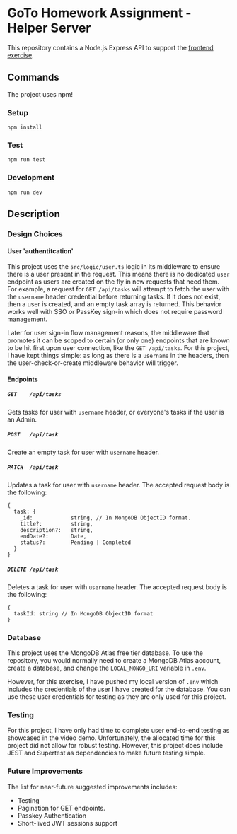 # GoTo Homework Assignment - Helper Server

This repository contains a Node.js Express API to support the [frontend exercise](https://github.com/Mircea-Gosman/goTo-homework-assignment). 

## Commands
The project uses npm!

### Setup

```
npm install
```

### Test

```
npm run test
```

### Development

```
npm run dev
```


## Description

### Design Choices

#### User 'authentitcation'
This project uses the `src/logic/user.ts` logic in its middleware to ensure there is a user present in the request. This means there is no dedicated `user` endpoint as users are created on the fly in new requests that need them. For example, a request for `GET /api/tasks` will attempt to fetch the user with the `username` header credential before returning tasks. If it does not exist, then a user is created, and an empty task array is returned. This behavior works well with SSO or PassKey sign-in which does not require password management. 

Later for user sign-in flow management reasons, the middleware that promotes it can be scoped to certain (or only one) endpoints that are known to be hit first upon user connection, like the `GET /api/tasks`. For this project, I have kept things simple: as long as there is a `username` in the headers, then the user-check-or-create middleware behavior will trigger.

#### Endpoints
##### `GET    /api/tasks`
Gets tasks for user with `username` header, or everyone's tasks if the user is an Admin.

##### `POST   /api/task`
Create an empty task for user with `username` header.

##### `PATCH  /api/task`
Updates a task for user with `username` header. The accepted request body is the following:
```
{
  task: {
    _id:            string, // In MongoDB ObjectID format.
    title?:         string,
    description?:   string,
    endDate?:       Date,
    status?:        Pending | Completed
  }
}
```

##### `DELETE /api/task`
Deletes a task for user with `username` header. The accepted request body is the following:
```
{
  taskId: string // In MongoDB ObjectID format
}
```

### Database
This project uses the MongoDB Atlas free tier database. To use the repository, you would normally need to create a MongoDB Atlas account, create a database, and change the `LOCAL_MONGO_URI` variable in `.env`. 

However, for this exercise, I have pushed my local version of `.env` which includes the credentials of the user I have created for the database. You can use these user credentials for testing as they are only used for this project.

### Testing
For this project, I have only had time to complete user end-to-end testing as showcased in the video demo. Unfortunately, the allocated time for this project did not allow for robust testing. However, this project does include JEST and Supertest as dependencies to make future testing simple.

### Future Improvements
The list for near-future suggested improvements includes:
* Testing
* Pagination for GET endpoints.
* Passkey Authentication
* Short-lived JWT sessions support